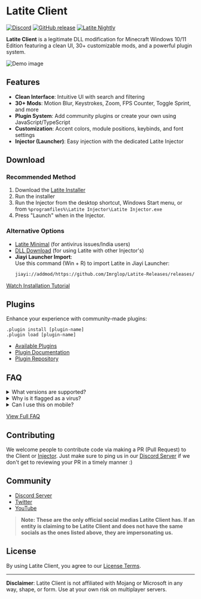# Latite Client
[![Discord](https://img.shields.io/discord/885656043521179680)](https://discord.gg/GpV3w5tyBs)
[![GitHub release](https://img.shields.io/github/v/release/Imrglop/Latite-Releases)](https://github.com/Imrglop/Latite-Releases/releases/latest)
[![Latite Nightly](https://github.com/LatiteClient/Latite/actions/workflows/releasebuild.yml/badge.svg)](https://github.com/LatiteClient/Latite/actions/workflows/releasebuild.yml)

**Latite Client** is a legitimate DLL modification for Minecraft Windows 10/11 Edition featuring a clean UI, 30+ customizable mods, and a powerful plugin system.

![Demo image](https://github.com/user-attachments/assets/0862d42f-ac15-4bd6-9395-536ce27d7ed4)

## Features
- **Clean Interface**: Intuitive UI with search and filtering
- **30+ Mods**: Motion Blur, Keystrokes, Zoom, FPS Counter, Toggle Sprint, and more
- **Plugin System**: Add community plugins or create your own using JavaScript/TypeScript
- **Customization**: Accent colors, module positions, keybinds, and font settings
- **Injector (Launcher)**: Easy injection with the dedicated Latite Injector

## Download
### Recommended Method
1. Download the [Latite Installer](https://github.com/Imrglop/Latite-Releases/raw/main/injector/Installer.exe)
2. Run the installer
3. Run the Injector from the desktop shortcut, Windows Start menu, or from `%programfiles%\Latite Injector\Latite Injector.exe`
4. Press "Launch" when in the Injector.

### Alternative Options
- [Latite Minimal](https://latite-client.is-from.space/r/Latite_Minimal.exe) (for antivirus issues/India users)
- [DLL Download](https://github.com/Imrglop/Latite-Releases/releases/latest/download/Latite.dll) (for using Latite with other Injector's)
- **Jiayi Launcher Import**:  
  Use this command (Win + R) to import Latite in Jiayi Launcher:
  ```bash
  jiayi://addmod/https://github.com/Imrglop/Latite-Releases/releases/latest/download/Latite.dll
  ```

[Watch Installation Tutorial](https://youtu.be/h3v849ayuZY)

## Plugins
Enhance your experience with community-made plugins:
```console
.plugin install [plugin-name]
.plugin load [plugin-name]
```
- [Available Plugins](https://latite.net/plugins/)
- [Plugin Documentation](https://latitescripting.github.io)
- [Plugin Repository](https://github.com/LatiteScripting/Scripts)

## FAQ
<details>
<summary>What versions are supported?</summary>
Currently supports:
- 1.21.81
- 1.21.80
</details>

<details>
<summary>Why is it flagged as a virus?</summary>
This is a false positive due to DLL injection techniques. Latite is completely safe. <a href="https://latite.net/#faq">Learn more</a>
</details>

<details>
<summary>Can I use this on mobile?</summary>
No — check out our Android project <a href="https://atlasclient.net">Atlas Client</a> instead.
</details>

[View Full FAQ](https://latiteclient.com/#faq)

## Contributing
We welcome people to contribute code via making a PR (Pull Request) to the Client or [Injector](https://github.com/Plextora/LatiteInjector). Just make sure to ping us in our [Discord Server](https://discord.gg/GpV3w5tyBs) if we don't get to reviewing your PR in a timely manner :)

## Community
- [Discord Server](https://discord.gg/GpV3w5tyBs)
- [Twitter](https://twitter.com/LatiteClient)
- [YouTube](https://youtube.com/@LatiteClientMC)

> **Note: These are the only official social medias Latite Client has. If an entity is claiming to be Latite Client and does not have the same socials as the ones listed above, they are impersonating us.**

## License
By using Latite Client, you agree to our [License Terms](https://raw.githubusercontent.com/LatiteClient/Latite/refs/heads/master/LICENSE).

---------------------------

**Disclaimer**: Latite Client is not affiliated with Mojang or Microsoft in any way, shape, or form. Use at your own risk on multiplayer servers.
